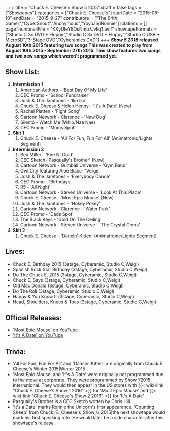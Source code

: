+++
title = "Chuck E. Cheese's Show 5 2015"
draft = false
tags = ["Showtapes"]
categories = ["Chuck E. Cheese's"]
startDate = "2015-08-10"
endDate = "2015-9-27"
contributors = ["The 64th Gamer","CyberSnout","Anonymous","YoyoandRonnie"]
citations = []
pageThumbnailFile = "KXyUIeY8OsNmb7JvIiq1.avif"
showtapeFormats = ["Studio C 3x DVD + Floppy","Studio C 3x DVD + Floppy","Studio C USB + MicroSD","3-Stage DVD","Cyberamics DVD"]
+++
***Show 5 2015* released August 10th 2015 featuring two songs
This was created to play from August 10th 2015 - September 27th 2015. This show features two songs and two new songs which weren't programmed yet.**

## Show List:

1.  **Intermission 1**
    1.  American Authors - 'Best Day Of My Life'
    2.  CEC Promo - 'School Fundraiser'
    3.  Josh & The Jamtones - 'Iko Iko'
    4.  Chuck E. Cheese & Helen Henny - 'It's A Date' (New)
    5.  Rachel Platten - 'Fight Song'
    6.  Cartoon Network - Clarence - 'New Dog'
    7.  Silentó - Watch Me (Whip/Nae Nae)
    8.  CEC Promo - 'Moms Spot'
2.  **Skit 1**
    1.  Chuck E. Cheese - 'All For Fun, Fun For All' (Animatronic/Lights Segment)
3.  **Intermission 2**
    1.  Bea Miller - 'Fire N' Gold'
    2.  CEC Sketch-'Pasqually's Brother' (New)
    3.  Cartoon Network - Gumball Universe - 'Gym Band'
    4.  Owl City featuring Aloe Blacc- 'Verge'
    5.  Josh & The Jamtones - 'Everybody Dance'
    6.  CEC Promo - 'Birthdays'
    7.  R5 - 'All Night'
    8.  Cartoon Network - Steven Universe - 'Look At This Place'
    9.  Chuck E. Cheese - 'Most Epic Mouse' (New)
    10. Josh & The Jamtones - 'Hokey Pokey'
    11. Cartoon Network - Clarence - 'Water Park'
    12. CEC Promo - 'Dads Spot'
    13. The Black Keys - 'Gold On The Ceiling'
    14. Cartoon Network - Steven Universe - 'The Crystal Gems'
4.  **Skit 2**
    1.  Chuck E. Cheese - 'Dancin' Kitten' (Animatronic/Lights Segment)

## Lives:

- Chuck E. Birthday 2015 (3stage, Cyberamic, Studio C,Weigl)
- Spanish Rock Star Birthday (3stage, Cyberamic, Studio C,Weigl)
- Do The Chuck E. 2015 (3stage, Cyberamic, Studio C,Weigl)
- Chuck E. Says (3stage, Cyberamic, Studio C,Weigl)
- Old Mac Donald (3stage, Cyberamic, Studio C,Weigl)
- Do The Roll (3stage, Cyberamic, Studio C,Weigl)
- Happy & You Know It (3stage, Cyberamic, Studio C,Weigl)
- Head, Shoulders, Knees & Toes (3stage, Cyberamic, Studio C,Weigl)

## Official Releases:

- ['Most Epic Mouse' on YouTube](https://www.youtube.com/watch?v=yyObPwz5SMc)
- ['It's A Date' on YouTube](https://www.youtube.com/watch?v=wAeX6TupeVo)

## Trivia:

- 'All For Fun, Fun For All' and 'Dancin' Kitten' are originally from Chuck E. Cheese's Winter 2015|Winter 2015
- 'Most Epic Mouse' and 'It's A Date' were originally not programmed due to the move at corporate. They were programmed by Show 72015 International. They would then appear in the US stores with {{< wiki-link "Chuck E. Cheese's Show 1 2016" >}} for 'Most Epic Mouse' and {{< wiki-link "Chuck E. Cheese's Show 2 2016" >}} for 'It's A Date'
- Pasqually's Brother is a CEC Sketch written by Chris Hill.
- 'It's a Date' marks Ronnie the Unicorn's first appearance. 'Counting Sheep' from Chuck_E._Cheese's_Show_6_2015|the next showtape would mark his first speaking role. He would later be a side character after this showtape's release.
